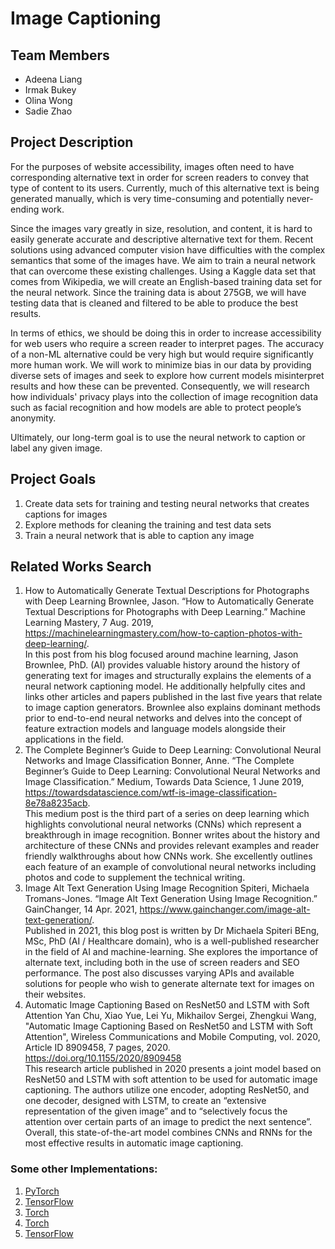 # Image Captioning

## Team Members
+ Adeena Liang
+ Irmak Bukey
+ Olina Wong
+ Sadie Zhao

## Project Description

For the purposes of website accessibility, images often need to have corresponding alternative text in order for screen readers to convey that type of content to its users. Currently, much of this alternative text is being generated manually, which is very time-consuming and potentially never-ending work. 

Since the images vary greatly in size, resolution, and content, it is hard to easily generate accurate and descriptive alternative text for them. Recent solutions using advanced computer vision have difficulties with the complex semantics that some of the images have. 
We aim to train a neural network that can overcome these existing challenges. Using a Kaggle data set that comes from Wikipedia, we will create an English-based training data set for the neural network. Since the training data is about 275GB, we will have testing data that is cleaned and filtered to be able to produce the best results.

In terms of ethics, we should be doing this in order to increase accessibility for web users who require a screen reader to interpret pages. The accuracy of a non-ML alternative could be very high but would require significantly more human work. We will work to minimize bias in our data by providing diverse sets of images and seek to explore how current models misinterpret results and how these can be prevented. Consequently, we will research how individuals' privacy plays into the collection of image recognition data such as facial recognition and how models are able to protect people’s anonymity. 

Ultimately, our long-term goal is to use the neural network to caption or label any given image.

## Project Goals

1. Create data sets for training and testing neural networks that creates captions for images
2. Explore methods for cleaning the training and test data sets
3. Train a neural network that is able to caption any image

## Related Works Search

1. How to Automatically Generate Textual Descriptions for Photographs with Deep Learning
Brownlee, Jason. “How to Automatically Generate Textual Descriptions for Photographs with Deep Learning.” Machine Learning Mastery, 7 Aug. 2019, https://machinelearningmastery.com/how-to-caption-photos-with-deep-learning/. <br>
In this post from his blog focused around machine learning, Jason Brownlee, PhD. (AI) provides valuable history around the history of generating text for images and structurally explains the elements of a neural network captioning model. He additionally helpfully cites and links other articles and papers published in the last five years that relate to image caption generators. Brownlee also explains dominant methods prior to end-to-end neural networks and delves into the concept of feature extraction models and language models alongside their applications in the field.
2.  The Complete Beginner’s Guide to Deep Learning: Convolutional Neural Networks and Image Classification
Bonner, Anne. “The Complete Beginner’s Guide to Deep Learning: Convolutional Neural Networks and Image Classification.” Medium, Towards Data Science, 1 June 2019, https://towardsdatascience.com/wtf-is-image-classification-8e78a8235acb. <br>
This medium post is the third part of a series on deep learning which highlights convolutional neural networks (CNNs) which represent a breakthrough in image recognition. Bonner writes about the history and architecture of these CNNs and provides relevant examples and reader friendly walkthroughs about how CNNs work. She excellently outlines each feature of an example of convolutional neural networks including photos and code to supplement the technical writing.
6. Image Alt Text Generation Using Image Recognition
Spiteri, Michaela Tromans-Jones. “Image Alt Text Generation Using Image Recognition.” GainChanger, 14 Apr. 2021, https://www.gainchanger.com/image-alt-text-generation/. <br>
Published in 2021, this blog post is written by Dr Michaela Spiteri BEng, MSc, PhD (AI / Healthcare domain), who is a well-published researcher in the field of AI and machine-learning. She explores the importance of alternate text, including both in the use of screen readers and SEO performance. The post also discusses varying APIs and available solutions for people who wish to generate alternate text for images on their websites.
11. Automatic Image Captioning Based on ResNet50 and LSTM with Soft Attention
Yan Chu, Xiao Yue, Lei Yu, Mikhailov Sergei, Zhengkui Wang, "Automatic Image Captioning Based on ResNet50 and LSTM with Soft Attention", Wireless Communications and Mobile Computing, vol. 2020, Article ID 8909458, 7 pages, 2020. https://doi.org/10.1155/2020/8909458 <br>
This research article published in 2020 presents a joint model based on ResNet50 and LSTM with soft attention to be used for automatic image captioning. The authors utilize one encoder, adopting ResNet50, and one decoder, designed with LSTM, to create an “extensive representation of the given image” and to “selectively focus the attention over certain parts of an image to predict the next sentence”. Overall, this state-of-the-art model combines CNNs and RNNs for the most effective results in automatic image captioning. <br>

### Some other Implementations:
1. [PyTorch](https://github.com/ruotianluo/ImageCaptioning.pytorch) <br>
2. [TensorFlow](https://github.com/DeepRNN/image_captioning) <br>
3. [Torch](https://github.com/karpathy/neuraltalk2) <br>
4. [Torch](https://github.com/jcjohnson/densecap) <br>
5. [TensorFlow](https://github.com/tensorflow/docs/blob/master/site/en/tutorials/text/image_captioning.ipynb)
